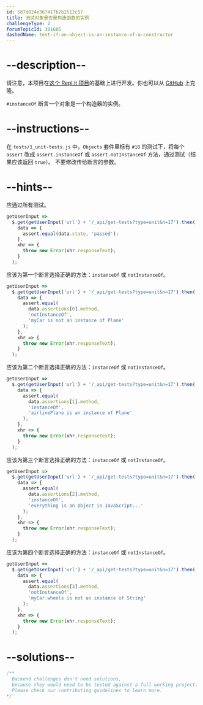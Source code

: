 ```yaml
---
id: 587d824e367417b2b2512c57
title: 测试对象是否是构造函数的实例
challengeType: 2
forumTopicId: 301605
dashedName: test-if-an-object-is-an-instance-of-a-constructor
---
```


# --description--

请注意，本项目在[这个 Repl.it 项目](https://repl.it/github/freeCodeCamp/boilerplate-mochachai)的基础上进行开发。你也可以从 [GitHub](https://repl.it/github/freeCodeCamp/boilerplate-mochachai) 上克隆。

`#instanceOf` 断言一个对象是一个构造器的实例。

# --instructions--

在 `tests/1_unit-tests.js` 中，`Objects` 套件里标有 `#18` 的测试下，将每个 `assert` 改成 `assert.instanceOf` 或 `assert.notInstanceOf` 方法，通过测试（结果应该返回 `true`）。 不要修改传给断言的参数。

# --hints--

应通过所有测试。

```js
getUserInput =>
  $.get(getUserInput('url') + '/_api/get-tests?type=unit&n=17').then(
    data => {
      assert.equal(data.state, 'passed');
    },
    xhr => {
      throw new Error(xhr.responseText);
    }
  );
```

应该为第一个断言选择正确的方法：`instanceOf` 或 `notInstanceOf`。

```js
getUserInput =>
  $.get(getUserInput('url') + '/_api/get-tests?type=unit&n=17').then(
    data => {
      assert.equal(
        data.assertions[0].method,
        'notInstanceOf',
        'myCar is not an instance of Plane'
      );
    },
    xhr => {
      throw new Error(xhr.responseText);
    }
  );
```

应该为第二个断言选择正确的方法：`instanceOf` 或 `notInstanceOf`。

```js
getUserInput =>
  $.get(getUserInput('url') + '/_api/get-tests?type=unit&n=17').then(
    data => {
      assert.equal(
        data.assertions[1].method,
        'instanceOf',
        'airlinePlane is an instance of Plane'
      );
    },
    xhr => {
      throw new Error(xhr.responseText);
    }
  );
```

应该为第三个断言选择正确的方法：`instanceOf` 或 `notInstanceOf`。

```js
getUserInput =>
  $.get(getUserInput('url') + '/_api/get-tests?type=unit&n=17').then(
    data => {
      assert.equal(
        data.assertions[2].method,
        'instanceOf',
        'everything is an Object in JavaScript...'
      );
    },
    xhr => {
      throw new Error(xhr.responseText);
    }
  );
```

应该为第四个断言选择正确的方法：`instanceOf` 或 `notInstanceOf`。

```js
getUserInput =>
  $.get(getUserInput('url') + '/_api/get-tests?type=unit&n=17').then(
    data => {
      assert.equal(
        data.assertions[3].method,
        'notInstanceOf',
        'myCar.wheels is not an instance of String'
      );
    },
    xhr => {
      throw new Error(xhr.responseText);
    }
  );
```

# --solutions--

```js
/**
  Backend challenges don't need solutions, 
  because they would need to be tested against a full working project. 
  Please check our contributing guidelines to learn more.
*/
```
